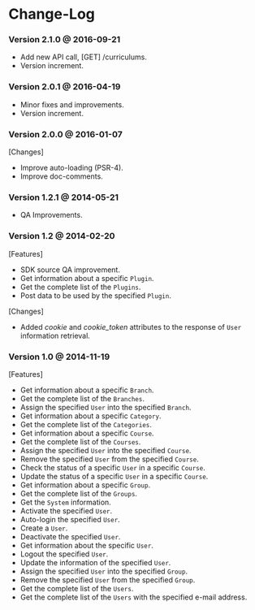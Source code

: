 Change-Log
==========
### Version 2.1.0 @ 2016-09-21
+ Add new API call, [GET] /curriculums.
+ Version increment.

### Version 2.0.1 @ 2016-04-19
+ Minor fixes and improvements.
+ Version increment.

### Version 2.0.0 @ 2016-01-07
[Changes]
+ Improve auto-loading (PSR-4).
+ Improve doc-comments.

### Version 1.2.1 @ 2014-05-21
+ QA Improvements.

### Version 1.2 @ 2014-02-20
[Features]
+ SDK source QA improvement.
+ Get information about a specific `Plugin`.
+ Get the complete list of the `Plugins`.
+ Post data to be used by the specified `Plugin`.

[Changes]
+ Added *cookie* and *cookie_token* attributes to the response of `User` information retrieval.


### Version 1.0 @ 2014-11-19
[Features]
+ Get information about a specific `Branch`.
+ Get the complete list of the `Branches`.
+ Assign the specified `User` into the specified `Branch`.
+ Get information about a specific `Category`.
+ Get the complete list of the `Categories`.
+ Get information about a specific `Course`.
+ Get the complete list of the `Courses`.
+ Assign the specified `User` into the specified `Course`.
+ Remove the specified `User` from the specified `Course`.
+ Check the status of a specific `User` in a specific `Course`.
+ Update the status of a specific `User` in a specific `Course`.
+ Get information about a specific `Group`.
+ Get the complete list of the `Groups`.
+ Get the `System` information.
+ Activate the specified `User`.
+ Auto-login the specified `User`.
+ Create a `User`.
+ Deactivate the specified `User`.
+ Get information about the specific `User`.
+ Logout the specified `User`.
+ Update the information of the specified `User`.
+ Assign the specified `User` into the specified `Group`.
+ Remove the specified `User` from the specified `Group`.
+ Get the complete list of the `Users`.
+ Get the complete list of the `Users` with the specified e-mail address.
